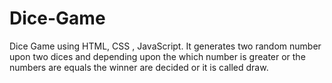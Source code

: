# Dice-Game
Dice Game using HTML, CSS , JavaScript. It generates two random number upon two dices and depending upon the which number is greater or the numbers 
are equals the winner are decided or it is called draw.

